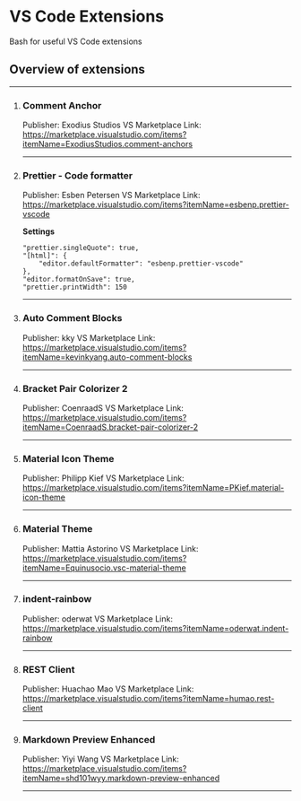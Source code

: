 # VS Code Extensions
Bash for useful VS Code extensions

## Overview of extensions
---

1.  ### Comment Anchor

    Publisher: Exodius Studios
    VS Marketplace Link: https://marketplace.visualstudio.com/items?itemName=ExodiusStudios.comment-anchors

    ***

2.  ### Prettier - Code formatter

    Publisher: Esben Petersen
    VS Marketplace Link: https://marketplace.visualstudio.com/items?itemName=esbenp.prettier-vscode

    **Settings**

    <!-- prettier-ignore -->
        "prettier.singleQuote": true,
        "[html]": {
            "editor.defaultFormatter": "esbenp.prettier-vscode"
        },
        "editor.formatOnSave": true,
        "prettier.printWidth": 150


    ***

3.  ### Auto Comment Blocks

    Publisher: kky
    VS Marketplace Link: https://marketplace.visualstudio.com/items?itemName=kevinkyang.auto-comment-blocks


    ***

4.  ### Bracket Pair Colorizer 2
    
    Publisher: CoenraadS
    VS Marketplace Link: https://marketplace.visualstudio.com/items?itemName=CoenraadS.bracket-pair-colorizer-2

    ***
5.  ### Material Icon Theme
 
    Publisher: Philipp Kief
    VS Marketplace Link: https://marketplace.visualstudio.com/items?itemName=PKief.material-icon-theme

    ***
6.  ### Material Theme
 
    Publisher: Mattia Astorino
    VS Marketplace Link: https://marketplace.visualstudio.com/items?itemName=Equinusocio.vsc-material-theme

    ***
6.  ### indent-rainbow
 
    Publisher: oderwat
    VS Marketplace Link: https://marketplace.visualstudio.com/items?itemName=oderwat.indent-rainbow
    ***
6.  ### REST Client
 
    Publisher: Huachao Mao
    VS Marketplace Link: https://marketplace.visualstudio.com/items?itemName=humao.rest-client

    ***
6.  ### Markdown Preview Enhanced
 
    Publisher: Yiyi Wang
    VS Marketplace Link: https://marketplace.visualstudio.com/items?itemName=shd101wyy.markdown-preview-enhanced
    ***